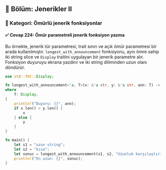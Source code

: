 ## 📘 Bölüm: Jenerikler II  
### 🔹 Kategori: Ömürlü jenerik fonksiyonlar  
#### ✅ Cevap 224: Ömür parametreli jenerik fonksiyon yazma

Bu örnekte, jenerik tür parametresi, trait sınırı ve açık ömür parametresi bir arada kullanılmıştır. `longest_with_announcement` fonksiyonu, aynı ömre sahip iki string slice ve `Display` traitini uygulayan bir jenerik parametre alır. Fonksiyon duyuruyu ekrana yazdırır ve iki string diliminden uzun olanı döndürür.

```rust
use std::fmt::Display;

fn longest_with_announcement<'a, T>(x: &'a str, y: &'a str, ann: T) -> &'a str
where
    T: Display,
{
    println!("Duyuru: {}", ann);
    if x.len() > y.len() {
        x
    } else {
        y
    }
}

fn main() {
    let s1 = "uzun string";
    let s2 = "kısa";
    let sonuc = longest_with_announcement(s1, s2, "Uzunluk karşılaştırılıyor");
    println!("En uzun: {}", sonuc);
}
```

